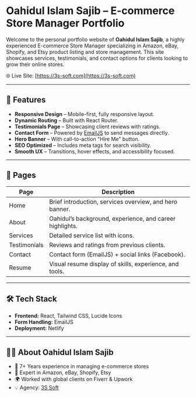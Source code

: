 # Oahidul Islam Sajib – E-commerce Store Manager Portfolio

Welcome to the personal portfolio website of **Oahidul Islam Sajib**, a highly experienced E-commerce Store Manager specializing in Amazon, eBay, Shopify, and Etsy product listing and store management. This site showcases services, testimonials, and contact options for clients looking to grow their online stores.

🌐 Live Site: [https://3s-soft.com](https://3s-soft.com)

---

## 🚀 Features

- **Responsive Design** – Mobile-first, fully responsive layout.
- **Dynamic Routing** – Built with React Router.
- **Testimonials Page** – Showcasing client reviews with ratings.
- **Contact Form** – Powered by [EmailJS](https://www.emailjs.com/) to send messages directly.
- **Hero Banner** – With call-to-action "Hire Me" button.
- **SEO Optimized** – Includes meta tags for search visibility.
- **Smooth UX** – Transitions, hover effects, and accessibility focused.

---

## 🧩 Pages

| Page        | Description                                               |
|-------------|-----------------------------------------------------------|
| Home        | Brief introduction, services overview, and hero banner.  |
| About       | Oahidul’s background, experience, and career highlights. |
| Services    | Detailed service list with icons.                         |
| Testimonials| Reviews and ratings from previous clients.               |
| Contact     | Contact form (EmailJS) + social links (Facebook).        |
| Resume      | Visual resume display of skills, experience, and tools.  |

---

## 🛠️ Tech Stack

- **Frontend:** React, Tailwind CSS, Lucide Icons
- **Form Handling:** EmailJS
- **Deployment:** Netlify

---

## 🧑‍💼 About Oahidul Islam Sajib

- 🛒 7+ Years experience in managing e-commerce stores
- 🎯 Expert in Amazon, eBay, Shopify, Etsy
- 🌍 Worked with global clients on Fiverr & Upwork
- 💡 Agency: [3S Soft](https://3s-soft.com/)
